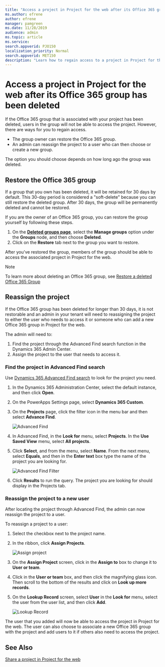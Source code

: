 ```yaml
---
title: "Access a project in Project for the web after its Office 365 group has been deleted"
ms.author: efrene
author: efrene
manager: pamgreen
ms.date: 11/28/2019
audience: admin
ms.topic: article
ms.service: 
search.appverid: PJO150
localization_priority: Normal
search.appverid: MET150
description: "Learn how to regain access to a project in Project for the web after its associated Office 365 group has been deleted."
---
```


# Access a project in Project for the web after its Office 365 group has been deleted

If the Office 365 group that is associated with your project has been deleted, users in the group will not be able to access the project.  However, there are ways for you to regain access.

- The group owner can restore the Office 365 group.
- An admin can reassign the project to a user who can then choose or create a new group.

The option you should choose depends on how long ago the group was deleted.

## Restore the Office 365 group

If a group that you own has been deleted, it will be retained for 30 days by default. This 30-day period is considered a "soft-delete" because you can still restore the deleted group. After 30 days, the group will be permanently deleted and cannot be restored.

If you are the owner of an Office 365 group, you can restore the group yourself by following these steps.

1. On the [**Deleted groups page**](https://outlook.office.com/people/group/deleted), select the **Manage groups** option under the **Groups** node, and then choose **Deleted**.
2. Click on the **Restore** tab next to the group you want to restore.

After you've restored the group, members of the group should be able to access the associated project in Project for the web.

> [!Note]
> To learn more about deleting an Office 365 group, see [Restore a deleted Office 365 Group](https://docs.microsoft.com/office365/admin/create-groups/restore-deleted-group?view=o365-worldwide)

## Reassign the project

If the Office 365 group has been deleted for longer than 30 days, it is not restorable and an admin in your tenant will need to  reassigning the project to either the user who needs to access it or someone who can add a new Office 365 group in Project for the web.

The admin will need to:
1. Find the project through the Advanced Find search function in the Dynamics 365 Admin Center.
2. Assign the project to the user that needs to access it. 

### Find the project in Advanced Find search

Use [Dynamics 365 Advanced Find search](https://docs.microsoft.com/dynamics365/customer-engagement/basics/save-advanced-find-search) to look for the project you need.

1.	In the Dynamics 365 Administration Center, select the default instance, and then click **Open**.
2.	On the PowerApps Settings page, select **Dynamics 365 Custom**.
3.	On the **Projects** page, click the filter icon in the menu bar and then select **Advance Find**.

    ![Advanced Find](media/AdvancedFind.png)
4.	In Advanced Find, in the **Look for** menu, select **Projects**.  In the **Use Saved View** menu, select **All projects**.
   
 
5.	Click **Select**, and from the menu, select **Name**.  From the next menu, select **Equals**, and then in the **Enter text** box type the name of the project you are looking for. </br>

     ![Advanced Find Filter](media/AdvancedFindFilter.png)

6. Click **Results** to run the query. The project you are looking for should display in the Projects tab.


### Reassign the project to a new user 

After locating the project through Advanced Find, the admin can now reassign the project to a user.

To reassign a project to a user: 


1. Select the checkbox next to the project name.
2. In the ribbon, click **Assign Projects**.</br>

     ![Assign project](media/AssignProject.png)
3. On the **Assign Project** screen, click in the **Assign to** box to change it to **User or team**.
4. Click in the **User or team** box, and then click the magnifying glass icon. Then scroll to the bottom of the results and click on **Look up more records**.
5.  On the **Lookup Record** screen, select **User** in the **Look for** menu, select the user from the user list, and then click **Add**.


     ![Lookup Record](media/LookupRecordUser.png)

The user that you added will now be able to access the project in Project for the web. The user can also choose to associate a new Office 365 group with the project and add users to it if others also need to access the project.


## See Also
[Share a project in Project for the web](https://support.office.com/article/share-a-project-in-project-for-the-web-885758f0-c216-4129-a53d-6e2406977469?ui=en-US&rs=en-US&ad=US)  
  



